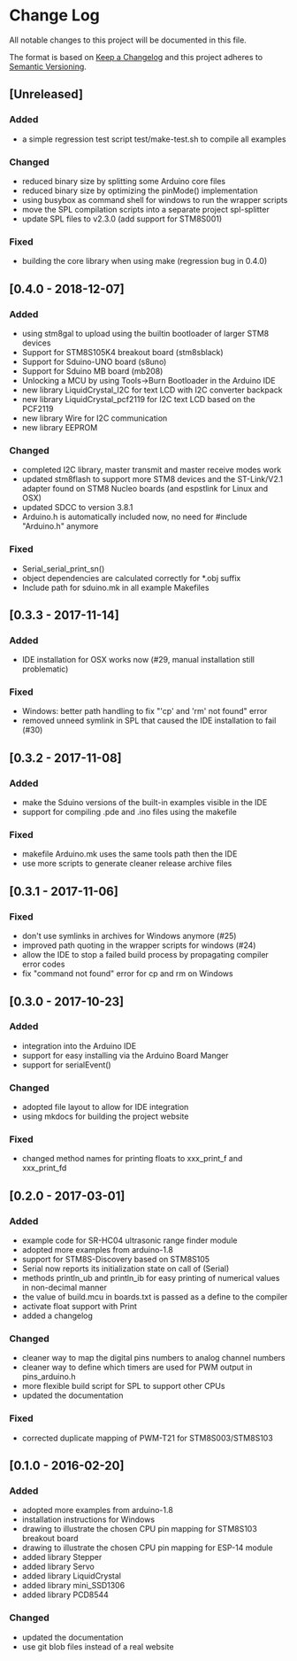 # Change Log
All notable changes to this project will be documented in this file.

The format is based on [Keep a Changelog](http://keepachangelog.com/) 
and this project adheres to [Semantic Versioning](http://semver.org/).

## [Unreleased]
### Added
- a simple regression test script test/make-test.sh to compile all examples

### Changed
- reduced binary size by splitting some Arduino core files
- reduced binary size by optimizing the pinMode() implementation
- using busybox as command shell for windows to run the wrapper scripts
- move the SPL compilation scripts into a separate project spl-splitter
- update SPL files to v2.3.0 (add support for STM8S001)

### Fixed
- building the core library when using make (regression bug in 0.4.0)


## [0.4.0 - 2018-12-07]
### Added
- using stm8gal to upload using the builtin bootloader of larger STM8 devices
- Support for STM8S105K4 breakout board (stm8sblack)
- Support for Sduino-UNO board (s8uno)
- Support for Sduino MB board (mb208)
- Unlocking a MCU by using Tools->Burn Bootloader in the Arduino IDE
- new library LiquidCrystal_I2C for text LCD with I2C converter backpack
- new library LiquidCrystal_pcf2119 for I2C text LCD based on the PCF2119
- new library Wire for I2C communication
- new library EEPROM

### Changed
- completed I2C library, master transmit and master receive modes work
- updated stm8flash to support more STM8 devices and the ST-Link/V2.1
  adapter found on STM8 Nucleo boards (and espstlink for Linux
  and OSX)
- updated SDCC to version 3.8.1
- Arduino.h is automatically included now, no need for #include "Arduino.h"
  anymore

### Fixed
- Serial_serial_print_sn()
- object dependencies are calculated correctly for *.obj suffix
- Include path for sduino.mk in all example Makefiles



## [0.3.3 - 2017-11-14]
### Added
- IDE installation for OSX works now (#29, manual installation still
  problematic)

### Fixed
- Windows: better path handling to fix "'cp' and 'rm' not found" error
- removed unneed symlink in SPL that caused the IDE installation to fail (#30)



## [0.3.2 - 2017-11-08]
### Added
- make the Sduino versions of the built-in examples visible in the IDE
- support for compiling .pde and .ino files using the makefile

### Fixed
- makefile Arduino.mk uses the same tools path then the IDE
- use more scripts to generate cleaner release archive files



## [0.3.1 - 2017-11-06]
### Fixed
- don't use symlinks in archives for Windows anymore (#25)
- improved path quoting in the wrapper scripts for windows (#24)
- allow the IDE to stop a failed build process by propagating compiler error
  codes
- fix "command not found" error for cp and rm on Windows



## [0.3.0 - 2017-10-23]
### Added
- integration into the Arduino IDE
- support for easy installing via the Arduino Board Manger
- support for serialEvent()

### Changed
- adopted file layout to allow for IDE integration
- using mkdocs for building the project website

### Fixed
- changed method names for printing floats to xxx_print_f and xxx_print_fd



## [0.2.0 - 2017-03-01]
### Added
- example code for SR-HC04 ultrasonic range finder module
- adopted more examples from arduino-1.8
- support for STM8S-Discovery based on STM8S105
- Serial now reports its initialization state on call of (Serial)
- methods println_ub and println_ib for easy printing of numerical values
  in non-decimal manner
- the value of build.mcu in boards.txt is passed as a define to the compiler
- activate float support with Print
- added a changelog

### Changed
- cleaner way to map the digital pins numbers to analog channel numbers
- cleaner way to define which timers are used for PWM output in pins_arduino.h
- more flexible build script for SPL to support other CPUs
- updated the documentation

### Fixed
- corrected duplicate mapping of PWM-T21 for STM8S003/STM8S103



## [0.1.0 - 2016-02-20]
### Added
- adopted more examples from arduino-1.8
- installation instructions for Windows
- drawing to illustrate the chosen CPU pin mapping for STM8S103 breakout board
- drawing to illustrate the chosen CPU pin mapping for ESP-14 module
- added library Stepper
- added library Servo
- added library LiquidCrystal
- added library mini_SSD1306
- added library PCD8544

### Changed
- updated the documentation
- use git blob files instead of a real website
